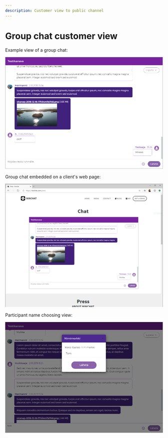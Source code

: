 ```yaml
---
description: Customer view to public channel
---
```


# Group chat customer view

Example view of a group chat:

![Public group chat view](../.gitbook/assets/group-embed.jpg)

Group chat embedded on a client's web page:

![Group chat as a part of a web page](../.gitbook/assets/group-embed-mockup.jpg)

Participant name choosing view:

![Choose a username](../.gitbook/assets/group-embed-name-modal.png)
